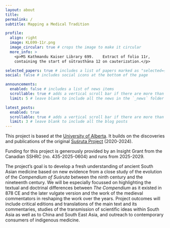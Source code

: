 ```yaml
---
layout: about
title: 
permalink: /
subtitle: Mapping a Medical Tradition

profile:
  align: right
  image: KL699-11r.png
  image_circular: true # crops the image to make it circular
  more_info: >
    <p>MS Kathmandu Kaiser Library 699.    Extract of folio 11r,
    containing the start of sūtrasthāna 12 on cauterization.</p>

selected_papers: true # includes a list of papers marked as "selected={true}"
social: false # includes social icons at the bottom of the page

announcements:
  enabled: false # includes a list of news items
  scrollable: true # adds a vertical scroll bar if there are more than 3 news items
  limit: 5 # leave blank to include all the news in the `_news` folder

latest_posts:
  enabled: true
  scrollable: true # adds a vertical scroll bar if there are more than 3 new posts items
  limit: 3 # leave blank to include all the blog posts
---
```


This project is based at the [University of Alberta](http://ualberta.ca).  It builds on the discoveries and publications of the original [Suśruta Project](http://sushrutaproject.org) (2020-2024).

Funding for this project is generously provided by an Insight Grant from the Canadian SSHRC (no. 435-2025-0604) and runs from 2025-2029.

The project’s goal is to develop a fresh understanding of ancient South Asian medicine based on new evidence from a close study of the evolution of the _Compendium of Suśruta_ between the ninth century and the nineteenth century. We will be especially focussed on highlighting the textual and doctrinal differences between _The Compendium_ as it existed in 878 CE and the later vulgate version and the work of the medieval commentators in reshaping the work over the years. Project outcomes will include critical editions and translations of the main text and its commentaries, studies of the transmission of scientific ideas within South Asia as well as to China and South East Asia, and outreach to contemporary consumers of indigenous medicine.

